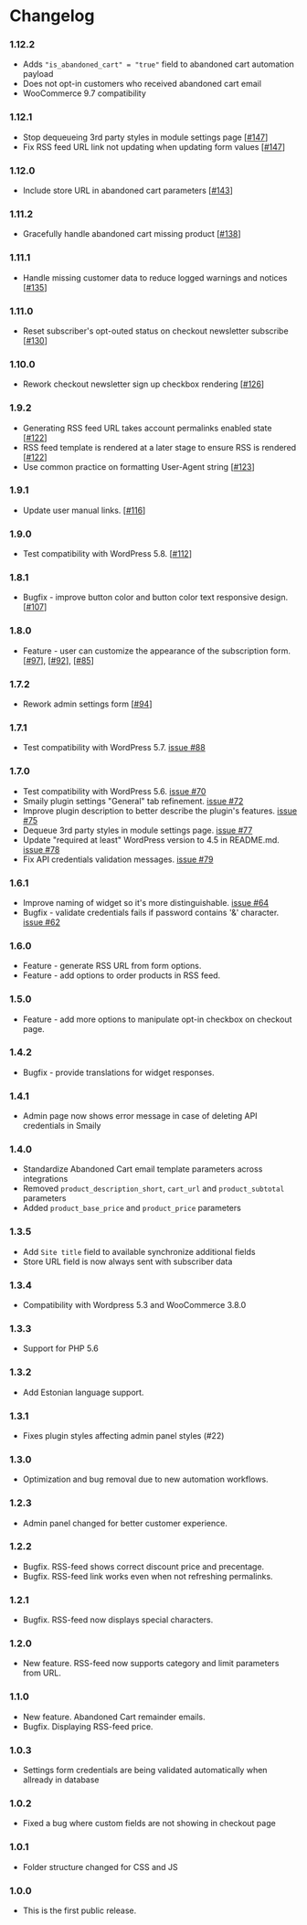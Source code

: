 # Changelog

### 1.12.2

- Adds `"is_abandoned_cart" = "true"` field to abandoned cart automation payload
- Does not opt-in customers who received abandoned cart email
- WooCommerce 9.7 compatibility

### 1.12.1

- Stop dequeueing 3rd party styles in module settings page [[#147](https://github.com/sendsmaily/smaily-woocommerce-plugin/pull/147)]
- Fix RSS feed URL link not updating when updating form values [[#147](https://github.com/sendsmaily/smaily-woocommerce-plugin/pull/147)]

### 1.12.0

- Include store URL in abandoned cart parameters [[#143](https://github.com/sendsmaily/smaily-woocommerce-plugin/pull/143)]

### 1.11.2

- Gracefully handle abandoned cart missing product [[#138](https://github.com/sendsmaily/smaily-woocommerce-plugin/pull/138)]

### 1.11.1

- Handle missing customer data to reduce logged warnings and notices [[#135](https://github.com/sendsmaily/smaily-woocommerce-plugin/pull/135)]

### 1.11.0

- Reset subscriber's opt-outed status on checkout newsletter subscribe [[#130](https://github.com/sendsmaily/smaily-woocommerce-plugin/pull/130)]

### 1.10.0

- Rework checkout newsletter sign up checkbox rendering [[#126](https://github.com/sendsmaily/smaily-woocommerce-plugin/pull/126)]

### 1.9.2

- Generating RSS feed URL takes account permalinks enabled state [[#122](https://github.com/sendsmaily/smaily-woocommerce-plugin/pull/122)]
- RSS feed template is rendered at a later stage to ensure RSS is rendered [[#122](https://github.com/sendsmaily/smaily-woocommerce-plugin/pull/122)]
- Use common practice on formatting User-Agent string [[#123](https://github.com/sendsmaily/smaily-woocommerce-plugin/pull/123)]

### 1.9.1

- Update user manual links. [[#116](https://github.com/sendsmaily/smaily-woocommerce-plugin/pull/116)]

### 1.9.0

- Test compatibility with WordPress 5.8. [[#112](https://github.com/sendsmaily/smaily-woocommerce-plugin/pull/112)]

### 1.8.1

- Bugfix - improve button color and button color text responsive design. [[#107](https://github.com/sendsmaily/smaily-woocommerce-plugin/pull/107)]

### 1.8.0

- Feature - user can customize the appearance of the subscription form. [[#97](https://github.com/sendsmaily/smaily-woocommerce-plugin/pull/97)], [[#92](https://github.com/sendsmaily/smaily-woocommerce-plugin/pull/92)], [[#85](https://github.com/sendsmaily/smaily-woocommerce-plugin/issues/85)]

### 1.7.2

- Rework admin settings form [[#94](https://github.com/sendsmaily/smaily-woocommerce-plugin/pull/94)]

### 1.7.1

- Test compatibility with WordPress 5.7. [issue #88](https://github.com/sendsmaily/smaily-woocommerce-plugin/issues/88)

### 1.7.0

- Test compatibility with WordPress 5.6. [issue #70](https://github.com/sendsmaily/smaily-woocommerce-plugin/issues/70)
- Smaily plugin settings "General" tab refinement. [issue #72](https://github.com/sendsmaily/smaily-woocommerce-plugin/pull/72)
- Improve plugin description to better describe the plugin's features. [issue #75](https://github.com/sendsmaily/smaily-woocommerce-plugin/pull/75)
- Dequeue 3rd party styles in module settings page. [issue #77](https://github.com/sendsmaily/smaily-woocommerce-plugin/pull/77)
- Update "required at least" WordPress version to 4.5 in README.md. [issue #78](https://github.com/sendsmaily/smaily-woocommerce-plugin/pull/78)
- Fix API credentials validation messages. [issue #79](https://github.com/sendsmaily/smaily-woocommerce-plugin/pull/79)

### 1.6.1

- Improve naming of widget so it's more distinguishable. [issue #64](https://github.com/sendsmaily/smaily-woocommerce-plugin/issues/64)
- Bugfix - validate credentials fails if password contains '&' character. [issue #62](https://github.com/sendsmaily/smaily-woocommerce-plugin/issues/62)

### 1.6.0

- Feature - generate RSS URL from form options.
- Feature - add options to order products in RSS feed.

### 1.5.0

- Feature - add more options to manipulate opt-in checkbox on checkout page.

### 1.4.2

- Bugfix - provide translations for widget responses.

### 1.4.1

- Admin page now shows error message in case of deleting API credentials in Smaily

### 1.4.0

- Standardize Abandoned Cart email template parameters across integrations
- Removed `product_description_short`, `cart_url` and `product_subtotal` parameters
- Added `product_base_price` and `product_price` parameters

### 1.3.5

- Add `Site title` field to available synchronize additional fields
- Store URL field is now always sent with subscriber data

### 1.3.4

- Compatibility with Wordpress 5.3 and WooCommerce 3.8.0

### 1.3.3

- Support for PHP 5.6

### 1.3.2

- Add Estonian language support.

### 1.3.1

- Fixes plugin styles affecting admin panel styles (#22)

### 1.3.0

- Optimization and bug removal due to new automation workflows.

### 1.2.3

- Admin panel changed for better customer experience.

### 1.2.2

- Bugfix. RSS-feed shows correct discount price and precentage.
- Bugfix. RSS-feed link works even when not refreshing permalinks.

### 1.2.1

- Bugfix. RSS-feed now displays special characters.

### 1.2.0

- New feature. RSS-feed now supports category and limit parameters from URL.

### 1.1.0

- New feature. Abandoned Cart remainder emails.
- Bugfix. Displaying RSS-feed price.

### 1.0.3

- Settings form credentials are being validated automatically when allready in database

### 1.0.2

- Fixed a bug where custom fields are not showing in checkout page

### 1.0.1

- Folder structure changed for CSS and JS

### 1.0.0

- This is the first public release.

